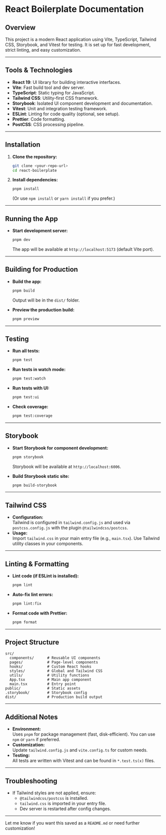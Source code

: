  # React Boilerplate Documentation

 ## Overview

 This project is a modern React application using Vite, TypeScript, Tailwind CSS, Storybook, and Vitest for testing. It is set up for fast development, strict linting, and easy customization.

 ---

 ## Tools & Technologies

 - **React 19**: UI library for building interactive interfaces.
 - **Vite**: Fast build tool and dev server.
 - **TypeScript**: Static typing for JavaScript.
 - **Tailwind CSS**: Utility-first CSS framework.
 - **Storybook**: Isolated UI component development and documentation.
 - **Vitest**: Unit and integration testing framework.
 - **ESLint**: Linting for code quality (optional, see setup).
 - **Prettier**: Code formatting.
 - **PostCSS**: CSS processing pipeline.

 ---

 ## Installation

 1. **Clone the repository:**
    ```sh
    git clone <your-repo-url>
    cd react-boilerplate
    ```

 2. **Install dependencies:**
    ```sh
    pnpm install
    ```
    (Or use `npm install` or `yarn install` if you prefer.)

 ---

 ## Running the App

 - **Start development server:**
   ```sh
   pnpm dev
   ```
   The app will be available at `http://localhost:5173` (default Vite port).

 ---

 ## Building for Production

 - **Build the app:**
   ```sh
   pnpm build
   ```
   Output will be in the `dist/` folder.

 - **Preview the production build:**
   ```sh
   pnpm preview
   ```

 ---

 ## Testing

 - **Run all tests:**
   ```sh
   pnpm test
   ```

 - **Run tests in watch mode:**
   ```sh
   pnpm test:watch
   ```

 - **Run tests with UI:**
   ```sh
   pnpm test:ui
   ```

 - **Check coverage:**
   ```sh
   pnpm test:coverage
   ```

 ---

 ## Storybook

 - **Start Storybook for component development:**
   ```sh
   pnpm storybook
   ```
   Storybook will be available at `http://localhost:6006`.

 - **Build Storybook static site:**
   ```sh
   pnpm build-storybook
   ```

 ---

 ## Tailwind CSS

 - **Configuration:**  
   Tailwind is configured in `tailwind.config.js` and used via `postcss.config.js` with the plugin `@tailwindcss/postcss`.
 - **Usage:**  
   Import `tailwind.css` in your main entry file (e.g., `main.tsx`). Use Tailwind utility classes in your components.

 ---

 ## Linting & Formatting

 - **Lint code (if ESLint is installed):**
   ```sh
   pnpm lint
   ```
 - **Auto-fix lint errors:**
   ```sh
   pnpm lint:fix
   ```
 - **Format code with Prettier:**
   ```sh
   pnpm format
   ```

 ---

 ## Project Structure

 ```
 src/
   components/      # Reusable UI components
   pages/           # Page-level components
   hooks/           # Custom React hooks
   styles/          # Global and Tailwind CSS
   utils/           # Utility functions
   App.tsx          # Main app component
   main.tsx         # Entry point
 public/            # Static assets
 .storybook/        # Storybook config
 dist/              # Production build output
 ```

 ---

 ## Additional Notes

 - **Environment:**  
   Uses `pnpm` for package management (fast, disk-efficient). You can use `npm` or `yarn` if preferred.
 - **Customization:**  
   Update `tailwind.config.js` and `vite.config.ts` for custom needs.
 - **Testing:**  
   All tests are written with Vitest and can be found in `*.test.ts(x)` files.

 ---

 ## Troubleshooting

 - If Tailwind styles are not applied, ensure:
   - `@tailwindcss/postcss` is installed.
   - `tailwind.css` is imported in your entry file.
   - Dev server is restarted after config changes.

 ---

 Let me know if you want this saved as a `README.md` or need further customization!
